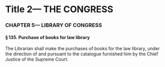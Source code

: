 
# Title 2— THE CONGRESS
### CHAPTER 5— LIBRARY OF CONGRESS
#### § 135. Purchase of books for law library

The Librarian shall make the purchases of books for the law library, under the direction of and pursuant to the catalogue furnished him by the Chief Justice of the Supreme Court.
